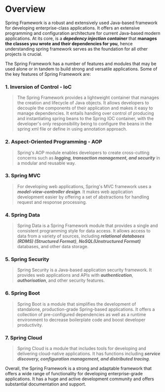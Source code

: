 # Overview

Spring Framework is a robust and extensively used Java-based framework for developing enterprise-class applications. It offers an extensive programming and configuration architecture for current Java-based modern applications. At its core, is a **_depedency injection container_** that **manages the classes you wrote and their dependencies for you**, hence understanding spring framework serves as the foundation for all other projects is crucial.

The Spring Framework has a number of features and modules that may be used alone or in tandem to build strong and versatile applications. Some of the key features of Spring Framework are:

### 1. Inversion of Control - IoC
> The Spring Framework provides a lightweight container that manages the creation and lifecycle of Java objects. It allows developers to decouple the components of their application and makes it easy to manage dependencies.
It entails handing over control of producing and instantiating spring beans to the Spring IOC container, with the developer's only responsibility being to configure the beans in the spring xml file or define in using annotation approach.

### 2. Aspect-Oriented Programming - AOP
> Spring's AOP module enables developers to create cross-cutting concerns such as **_logging, transaction management, and security_** in a modular and reusable way.

### 3. Spring MVC
> For developing web applications, Spring's MVC framework uses a **_model-view-controller design_**. It makes web application development easier by offering a set of abstractions for handling request and response processing.

### 4. Spring Data
> Spring Data is a Spring Framework module that provides a single and consistent programming style for data access. It allows access to data from a variety of sources, including **_relational databases (RDMS) (Structured Format)_**, **_NoSQL(Unstructured Format)_** databases, and other data storage.

### 5. Spring Security
> Spring Security is a Java-based application security framework. It provides web applications and APIs with **_authentication_**, **_authorisation_**, and other security features.

### 6. Spring Boot
> Spring Boot is a module that simplifies the development of standalone, production-grade Spring-based applications. It offers a collection of pre-configured dependencies as well as a runtime environment to decrease boilerplate code and boost developer productivity.

### 7. Spring Cloud
> Spring Cloud is a module that includes tools for developing and delivering cloud-native applications. It has functions including **_service discovery, configuration management, and distributed tracing_**.


Overall, the Spring Framework is a strong and adaptable framework that offers a wide range of functionality for developing enterprise-grade applications. It has a huge and active development community and offers substantial documentation and support.
